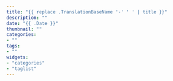 ```yaml
---
title: "{{ replace .TranslationBaseName '-' ' ' | title }}"
description: ""
date: "{{ .Date }}"
thumbnail: ""
categories:
- ""
tags:
- ""
widgets:
- "categories"
- "taglist"
---
```

